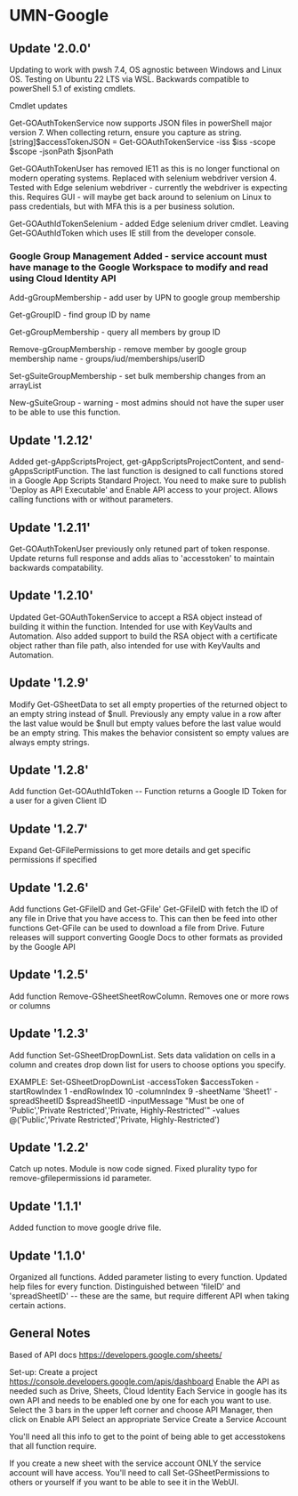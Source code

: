 # UMN-Google

## Update '2.0.0'

Updating to work with pwsh 7.4, OS agnostic between Windows and Linux OS. Testing on Ubuntu 22 LTS via WSL. Backwards compatible to powerShell 5.1 of existing cmdlets.

Cmdlet updates

Get-GOAuthTokenService now supports JSON files in powerShell major version 7. When collecting return, ensure you capture as string.
[string]$accessTokenJSON = Get-GOAuthTokenService -iss $iss -scope $scope -jsonPath $jsonPath

Get-GOAuthTokenUser has removed IE11 as this is no longer functional on modern operating systems. Replaced with selenium webdriver version 4.
Tested with Edge selenium webdriver - currently the webdriver is expecting this.
Requires GUI - will maybe get back around to selenium on Linux to pass credentials, but with MFA this is a per business solution.

Get-GOAuthIdTokenSelenium - added Edge selenium driver cmdlet. Leaving Get-GOAuthIdToken which uses IE still from the developer console.

### Google Group Management Added - service account must have manage to the Google Workspace to modify and read using Cloud Identity API

Add-gGroupMembership - add user by UPN to google group membership

Get-gGroupID - find group ID by name

Get-gGroupMembership - query all members by group ID

Remove-gGroupMembership - remove member by google group membership name - groups/iud/memberships/userID

Set-gSuiteGroupMembership - set bulk membership changes from an arrayList

New-gSuiteGroup - warning - most admins should not have the super user to be able to use this function.

## Update '1.2.12'

Added get-gAppScriptsProject, get-gAppScriptsProjectContent, and send-gAppsScriptFunction. The last function is designed to call functions stored in a Google App Scripts Standard Project. You need to make sure to publish 'Deploy as API Executable' and Enable API access to your project. Allows calling functions with or without parameters.

## Update '1.2.11'

Get-GOAuthTokenUser previously only retuned part of token response.  Update returns full response and adds alias to 'accesstoken' to maintain backwards compatability.

## Update '1.2.10'

Updated Get-GOAuthTokenService to accept a RSA object instead of building it within the function. Intended for use with KeyVaults and Automation.
Also added support to build the RSA object with a certificate object rather than file path, also intended for use with KeyVaults and Automation.

## Update '1.2.9'

Modify Get-GSheetData to set all empty properties of the returned object to an empty string instead of $null.
Previously any empty value in a row after the last value would be $null but empty values before the last value would be an empty string.
This makes the behavior consistent so empty values are always empty strings.

## Update '1.2.8'

Add function Get-GOAuthIdToken -- Function returns a Google ID Token for a user for a given Client ID

## Update '1.2.7'

Expand Get-GFilePermissions to get more details and get specific permissions if specified

## Update '1.2.6'

Add functions Get-GFileID and Get-GFile'
Get-GFileID with fetch the ID of any file in Drive that you have access to.  This can then be feed into other functions
Get-GFile can be used to download a file from Drive.  Future releases will support converting Google Docs to other formats as provided by the Google API

## Update '1.2.5'

Add function Remove-GSheetSheetRowColumn.  Removes one or more rows or columns

## Update '1.2.3'

Add function Set-GSheetDropDownList.  Sets data validation on cells in a column and creates drop down list for users to choose options you specify.

EXAMPLE: Set-GSheetDropDownList -accessToken $accessToken -startRowIndex 1 -endRowIndex 10 -columnIndex 9 -sheetName 'Sheet1' -spreadSheetID $spreadSheetID -inputMessage "Must be one of 'Public','Private Restricted','Private, Highly-Restricted'" -values @('Public','Private Restricted','Private, Highly-Restricted')

## Update '1.2.2'

Catch up notes. Module is now code signed.
Fixed plurality typo for remove-gfilepermissions id parameter.

## Update '1.1.1'

Added function to move google drive file.

## Update '1.1.0'

Organized all functions.
Added parameter listing to every function.
Updated help files for every function.
Distinguished between 'fileID' and 'spreadSheetID' -- these are the same, but require different API when taking certain actions.

## General Notes

Based of API docs https://developers.google.com/sheets/

Set-up: Create a project https://console.developers.google.com/apis/dashboard
Enable the API as needed such as Drive, Sheets, Cloud Identity
Each Service in google has its own API and needs to be enabled one by one for each you want to use.
Select the 3 bars in the upper left corner and choose API Manager, then click on Enable API
Select an appropriate Service
Create a Service Account

You'll need all this info to get to the point of being able to get accesstokens that all function require.

If you create a new sheet with the service account ONLY the service account will have access.  You'll need to call Set-GSheetPermissions to others or yourself if you want to be able to see it in the WebUI.
